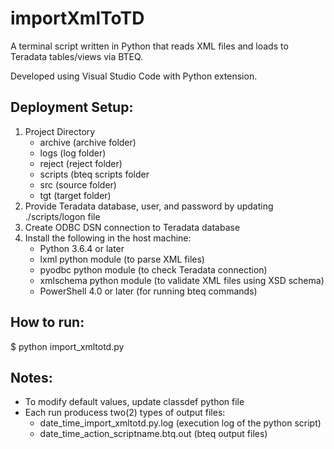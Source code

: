 # importXmlToTD

A terminal script written in Python that reads XML files and loads to Teradata tables/views via BTEQ.

Developed using Visual Studio Code with Python extension.

## Deployment Setup:
1. Project Directory
   - archive (archive folder)
   - logs (log folder)
   - reject (reject folder)
   - scripts (bteq scripts folder
   - src (source folder)
   - tgt (target folder)
2. Provide Teradata database, user, and password by updating ./scripts/logon file
3. Create ODBC DSN connection to Teradata database
4. Install the following in the host machine:
   - Python 3.6.4 or later
   - lxml python module (to parse XML files)
   - pyodbc python module (to check Teradata connection)
   - xmlschema python module (to validate XML files using XSD schema)
   - PowerShell 4.0 or later (for running bteq commands)

## How to run:
$ python import_xmltotd.py

## Notes:
- To modify default values, update classdef python file
- Each run producess two(2) types of output files:
  - date_time_import_xmltotd.py.log (execution log of the python script)
  - date_time_action_scriptname.btq.out (bteq output files)